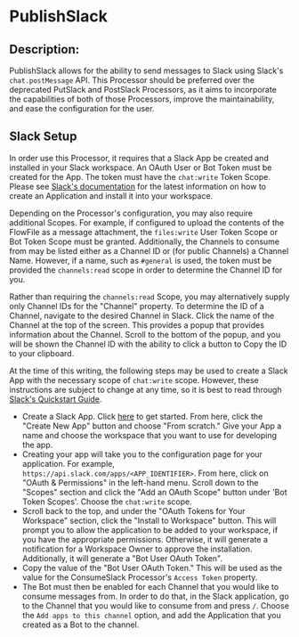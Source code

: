 <!--
  Licensed to the Apache Software Foundation (ASF) under one or more
  contributor license agreements.  See the NOTICE file distributed with
  this work for additional information regarding copyright ownership.
  The ASF licenses this file to You under the Apache License, Version 2.0
  (the "License"); you may not use this file except in compliance with
  the License.  You may obtain a copy of the License at
      http://www.apache.org/licenses/LICENSE-2.0
  Unless required by applicable law or agreed to in writing, software
  distributed under the License is distributed on an "AS IS" BASIS,
  WITHOUT WARRANTIES OR CONDITIONS OF ANY KIND, either express or implied.
  See the License for the specific language governing permissions and
  limitations under the License.
-->

# PublishSlack

## Description:

PublishSlack allows for the ability to send messages to Slack using Slack's `chat.postMessage` API. This Processor
should be preferred over the deprecated PutSlack and PostSlack Processors, as it aims to incorporate the capabilities of
both of those Processors, improve the maintainability, and ease the configuration for the user.

## Slack Setup

In order use this Processor, it requires that a Slack App be created and installed in your Slack workspace. An OAuth
User or Bot Token must be created for the App. The token must have the `chat:write` Token Scope. Please
see [Slack's documentation](https://api.slack.com/start/quickstart) for the latest information on how to create an
Application and install it into your workspace.

Depending on the Processor's configuration, you may also require additional Scopes. For example, if configured to upload
the contents of the FlowFile as a message attachment, the `files:write` User Token Scope or Bot Token Scope must be
granted. Additionally, the Channels to consume from may be listed either as a Channel ID or (for public Channels) a
Channel Name. However, if a name, such as `#general` is used, the token must be provided the `channels:read` scope in
order to determine the Channel ID for you.

Rather than requiring the `channels:read` Scope, you may alternatively supply only Channel IDs for the "Channel"
property. To determine the ID of a Channel, navigate to the desired Channel in Slack. Click the name of the Channel at
the top of the screen. This provides a popup that provides information about the Channel. Scroll to the bottom of the
popup, and you will be shown the Channel ID with the ability to click a button to Copy the ID to your clipboard.

At the time of this writing, the following steps may be used to create a Slack App with the necessary scope of
`chat:write` scope. However, these instructions are subject to change at any time, so it is best to read
through [Slack's Quickstart Guide](https://api.slack.com/start/quickstart).

* Create a Slack App. Click [here](https://api.slack.com/apps) to get started. From here, click the "Create New App"
  button and choose "From scratch." Give your App a name and choose the workspace that you want to use for developing
  the app.
* Creating your app will take you to the configuration page for your application. For example,
  `https://api.slack.com/apps/<APP_IDENTIFIER>`. From here, click on "OAuth & Permissions" in the left-hand menu. Scroll
  down to the "Scopes" section and click the "Add an OAuth Scope" button under 'Bot Token Scopes'. Choose the
  `chat:write` scope.
* Scroll back to the top, and under the "OAuth Tokens for Your Workspace" section, click the "Install to Workspace"
  button. This will prompt you to allow the application to be added to your workspace, if you have the appropriate
  permissions. Otherwise, it will generate a notification for a Workspace Owner to approve the installation.
  Additionally, it will generate a "Bot User OAuth Token".
* Copy the value of the "Bot User OAuth Token." This will be used as the value for the ConsumeSlack Processor's
  `Access Token` property.
* The Bot must then be enabled for each Channel that you would like to consume messages from. In order to do that, in
  the Slack application, go to the Channel that you would like to consume from and press `/`. Choose the
  `Add apps to this channel` option, and add the Application that you created as a Bot to the channel.